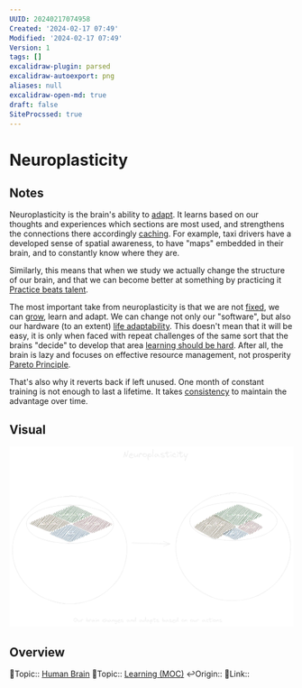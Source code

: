 ```yaml
---
UUID: 20240217074958
Created: '2024-02-17 07:49'
Modified: '2024-02-17 07:49'
Version: 1
tags: []
excalidraw-plugin: parsed
excalidraw-autoexport: png
aliases: null
excalidraw-open-md: true
draft: false
SiteProcssed: true
---
```


# Neuroplasticity

## Notes

Neuroplasticity is the brain's ability to [adapt](/notes/adaptability.md). It learns based on our thoughts and experiences which sections are most used, and strengthens the connections there accordingly [caching](/notes/caching.md). For example, taxi drivers have a developed sense of spatial awareness, to have "maps" embedded in their brain, and to constantly know where they are. 

Similarly, this means that when we study we actually change the structure of our brain, and that we can become better at something by practicing it [Practice beats talent](/notes/practice-beats-talent.md). 

The most important take from neuroplasticity is that we are not [fixed](/notes/fixed-mindset.md), we can [grow](/notes/growth-mindset.md), learn and adapt. We can change not only our "software", but also our hardware (to an extent) [life adaptability](/notes/life-adaptability.md). This doesn't mean that it will be easy, it is only when faced with repeat challenges of the same sort that the brains "decide" to develop that area [learning should be hard](/notes/learning-should-be-hard.md). After all, the brain is lazy and focuses on effective resource management, not prosperity [Pareto Principle](/notes/pareto-principle.md).

That's also why it reverts back if left unused. One month of constant training is not enough to last a lifetime. It takes [consistency](/notes/consistency.md) to maintain the advantage over time.


## Visual

![Neuroplasticity.webp](/notes/neuroplasticity.webp)

## Overview
🔼Topic:: [Human Brain](/notes/human-brain.md)
🔼Topic:: [Learning (MOC)](/mocs/learning-moc.md)
↩️Origin::
🔗Link:: 
